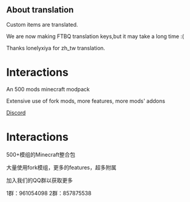 ## About translation

Custom items are translated.

We are now making FTBQ translation keys,but it may take a long time :(

Thanks lonelyxiya for zh_tw translation.

# Interactions

An 500 mods minecraft modpack

Extensive use of fork mods, more features, more mods' addons

[Discord](https://discord.gg/QKqyDjfB5W)
# Interactions

500+模组的Minecraft整合包

大量使用fork模组，更多的features，超多附属

加入我们的QQ群以获取更多 

1群：961054098 2群：857875538
